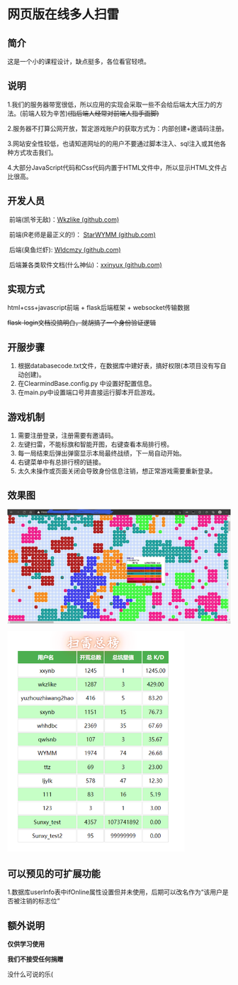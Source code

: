 # 网页版在线多人扫雷

## 简介

这是一个小的课程设计，缺点挺多，各位看官轻喷。

## 说明

1.我们的服务器带宽很低，所以应用的实现会采取一些不会给后端太大压力的方法。(前端人较为辛苦)~~(指后端人经常对前端人指手画脚)~~

2.服务器不打算公网开放，暂定游戏账户的获取方式为：内部创建+邀请码注册。

3.网站安全性较低，也请知道网址的的用户不要通过脚本注入、sql注入或其他各种方式攻击我们。

4.大部分JavaScript代码和Css代码内置于HTML文件中，所以显示HTML文件占比很高。

## 开发人员

​	前端(凯爷无敌)：[Wkzlike (github.com)](https://github.com/Wkzlike)

​	前端(R老师是最正义的!)： [StarWYMM (github.com)](https://github.com/StarWYMM)

​	后端(臭鱼烂虾): [Wldcmzy (github.com)](https://github.com/Wldcmzy)

​	后端兼各类软件文档(什么神仙)：[xxinyux (github.com)](https://github.com/xxinyux)

## 实现方式

html+css+javascript前端 + flask后端框架 + websocket传输数据

~~flask-login文档没搞明白，就胡搞了一个身份验证逻辑~~

## 开服步骤

1. 根据databasecode.txt文件，在数据库中建好表，搞好权限(本项目没有写自动创建)。
2. 在ClearmindBase.config.py 中设置好配置信息。
3. 在main.py中设置端口号并直接运行脚本开启游戏。

## 游戏机制

1. 需要注册登录，注册需要有邀请码。
2. 左键扫雷，不能标旗和智能开图，右键查看本局排行榜。
3. 每一局结束后弹出弹窗显示本局最终战绩，下一局自动开始。
4. 右键菜单中有总排行榜的链接。
5. 太久未操作或页面关闭会导致身份信息注销，想正常游戏需要重新登录。

## 效果图

![效果图](README/效果图.png)

<img src="README/总榜效果图.png" alt="总榜效果图" style="zoom:67%;" />

## 可以预见的可扩展功能

​	1.数据库userInfo表中ifOnline属性设置但并未使用，后期可以改名作为“该用户是否被注销的标志位”

## 额外说明

**仅供学习使用**

**我们不接受任何捐赠**

没什么可说的乐(

